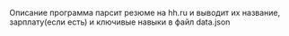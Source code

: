Описание
	программа парсит резюме на hh.ru и выводит их название, зарплату(если есть) и ключивые навыки в файл data.json
